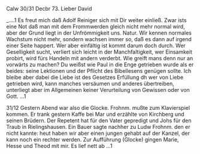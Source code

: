  Calw 30/31 Decbr 73.
Lieber David

_....1
Es freut mich daß Adolf Reiniger sich mit Dir weiter einließ. Zwar ists eine Not daß man mit dem Frommwerden gleich nicht mehr normal wird, aber der Grund liegt in der Unfrömmigkeit uns. Natur. Wir kennen normales Wachstum nicht mehr, sondern wachsen immer so, daß es dann auf irgend einer Seite happert. Wer aber einfältig ist kommt darum doch durch. Wer Geselligkeit sucht, verliert sich leicht in der Manchfaltigkeit, wer Einsamkeit probirt, wird fürs Handeln mit andern verderbt. Wie greift mans denn nur an vorwärts zu machen? Du weißst wie Paul in die Enge getrieben wurde als er beides: seine Lektionen und der Pflicht des Bibellesens genügen sollte. Ich bleibe aber dabei die Liebe ist des Gesetzes Erfüllung dh wer von Liebe getrieben wird, kann manches versäumen und anderes übertreiben, unterliegt aber im Allgemeinen keiner Verurteilung von Gewissen oder von Gott. ...1 

31/12 Gestern Abend war also die Glocke. Frohnm. mußte zum Klavierspiel kommen. Er trank gestern Kaffe bei Mar und erzählte von Kirchberg und seinen Brüdern. Der Repetent hat für den Vater gepredigt und Johs für den Traub in Rielingshausen. Ein Bauer sagte nachher zu Ludw Frohnm. den er nicht kannte: heut haben wir aber einen jungen gehabt auf der Kanzel, der kann noch ein rechter werden. Zur Aufführung (Glocke) gingen Marie, Hesse und Theod mit mir. Es lief nett ab ...1
